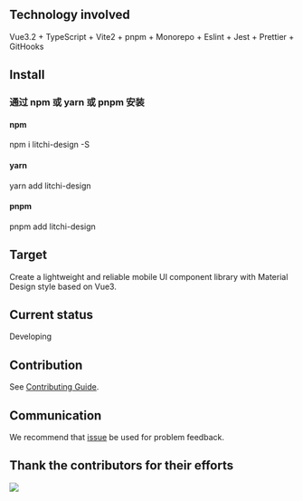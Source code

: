 ## Technology involved

Vue3.2 + TypeScript + Vite2 + pnpm + Monorepo + Eslint + Jest + Prettier + GitHooks

## Install
### 通过 npm 或 yarn 或 pnpm 安装

#### npm
npm i litchi-design -S

#### yarn
yarn add litchi-design

#### pnpm
pnpm add litchi-design 

## Target

Create a lightweight and reliable mobile UI component library with Material Design style based on Vue3.

## Current status

Developing

## Contribution

See [Contributing Guide](https://github.com/litchi-design/litchi-design/blob/main/.github/CONTRIBUTING.md).

## Communication

We recommend that [issue](https://github.com/litchi-design/litchi-design/issues) be used for problem feedback.

## Thank the contributors for their efforts

<a href="https://github.com/litchi-design/litchi-design/graphs/contributors">
  <img src="https://contrib.rocks/image?repo=litchi-design/litchi-design" />
</a>
